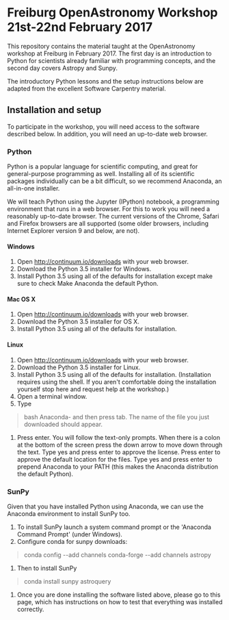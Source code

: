 # Freiburg OpenAstronomy Workshop 21st-22nd February 2017

This repository contains the material taught at the OpenAstronomy workshop at Freiburg in February 2017.
The first day is an introduction to Python for scientists already familiar with programming concepts, and the second day covers Astropy and Sunpy.

The introductory Python lessons and the setup instructions below are adapted from the excellent Software Carpentry material.

## Installation and setup

To participate in the workshop, you will need access to the software described below. In addition, you will need an up-to-date web browser.

### Python

Python is a popular language for scientific computing, and great for general-purpose programming as well. Installing all of its scientific packages individually can be a bit difficult, so we recommend Anaconda, an all-in-one installer.

We will teach Python using the Jupyter (IPython) notebook, a programming environment that runs in a web browser. For this to work you will need a reasonably up-to-date browser. The current versions of the Chrome, Safari and Firefox browsers are all supported (some older browsers, including Internet Explorer version 9 and below, are not).

#### Windows
1. Open http://continuum.io/downloads with your web browser.
1. Download the Python 3.5 installer for Windows.
1. Install Python 3.5 using all of the defaults for installation except make sure to check Make Anaconda the default Python.

#### Mac OS X
1. Open http://continuum.io/downloads with your web browser.
1. Download the Python 3.5 installer for OS X.
1. Install Python 3.5 using all of the defaults for installation.

#### Linux
1. Open http://continuum.io/downloads with your web browser.
1. Download the Python 3.5 installer for Linux.
1. Install Python 3.5 using all of the defaults for installation. (Installation requires using the shell. If you aren't comfortable doing the installation yourself stop here and request help at the workshop.)
1. Open a terminal window.
1. Type
> bash Anaconda-
and then press tab. The name of the file you just downloaded should appear.
1. Press enter. You will follow the text-only prompts. When there is a colon at the bottom of the screen press the down arrow to move down through the text. Type yes and press enter to approve the license. Press enter to approve the default location for the files. Type yes and press enter to prepend Anaconda to your PATH (this makes the Anaconda distribution the default Python).

### SunPy
Given that you have installed Python using Anaconda, we can use the Anaconda environment to install SunPy too.
1. To install SunPy launch a system command prompt or the 'Anaconda Command Prompt' (under Windows).
1. Configure conda for sunpy downloads:
> conda config --add channels conda-forge --add channels astropy
1. Then to install SunPy
> conda install sunpy astroquery
1. Once you are done installing the software listed above, please go to this page, which has instructions on how to test that everything was installed correctly.
